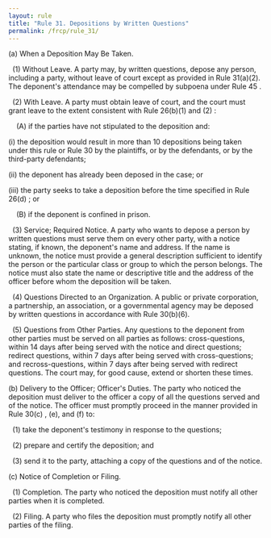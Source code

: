 ```yaml
---
layout: rule
title: "Rule 31. Depositions by Written Questions"
permalink: /frcp/rule_31/
---
```


(a) When a Deposition May Be Taken.


&nbsp;&nbsp;(1) Without Leave. A party may, by written questions, depose any person, including a party, without leave of court except as provided in Rule 31(a)(2). The deponent's attendance may be compelled by subpoena under Rule 45 .


&nbsp;&nbsp;(2) With Leave. A party must obtain leave of court, and the court must grant leave to the extent consistent with Rule 26(b)(1) and (2) :


&nbsp;&nbsp;&nbsp;&nbsp;(A) if the parties have not stipulated to the deposition and:


(i) the deposition would result in more than 10 depositions being taken under this rule or Rule 30 by the plaintiffs, or by the defendants, or by the third-party defendants;


(ii) the deponent has already been deposed in the case; or


(iii) the party seeks to take a deposition before the time specified in Rule 26(d) ; or


&nbsp;&nbsp;&nbsp;&nbsp;(B) if the deponent is confined in prison.


&nbsp;&nbsp;(3) Service; Required Notice. A party who wants to depose a person by written questions must serve them on every other party, with a notice stating, if known, the deponent's name and address. If the name is unknown, the notice must provide a general description sufficient to identify the person or the particular class or group to which the person belongs. The notice must also state the name or descriptive title and the address of the officer before whom the deposition will be taken.


&nbsp;&nbsp;(4) Questions Directed to an Organization. A public or private corporation, a partnership, an association, or a governmental agency may be deposed by written questions in accordance with Rule 30(b)(6).


&nbsp;&nbsp;(5) Questions from Other Parties. Any questions to the deponent from other parties must be served on all parties as follows: cross-questions, within 14 days after being served with the notice and direct questions; redirect questions, within 7 days after being served with cross-questions; and recross-questions, within 7 days after being served with redirect questions. The court may, for good cause, extend or shorten these times.


(b) Delivery to the Officer; Officer's Duties. The party who noticed the deposition must deliver to the officer a copy of all the questions served and of the notice. The officer must promptly proceed in the manner provided in Rule 30(c) , (e), and (f) to:


&nbsp;&nbsp;(1) take the deponent's testimony in response to the questions;


&nbsp;&nbsp;(2) prepare and certify the deposition; and


&nbsp;&nbsp;(3) send it to the party, attaching a copy of the questions and of the notice.


(c) Notice of Completion or Filing.


&nbsp;&nbsp;(1) Completion. The party who noticed the deposition must notify all other parties when it is completed.


&nbsp;&nbsp;(2) Filing. A party who files the deposition must promptly notify all other parties of the filing.